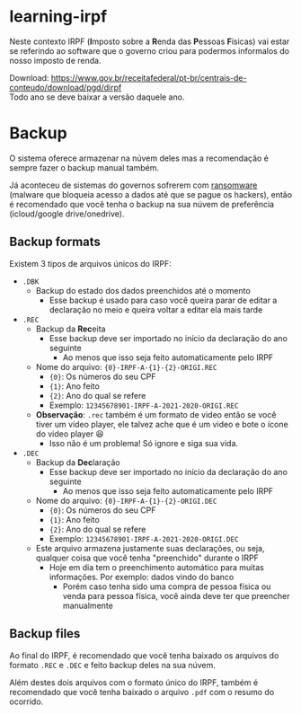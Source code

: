 # learning-irpf
Neste contexto IRPF (**I**mposto sobre a **R**enda das **P**essoas **F**ísicas) vai estar se referindo ao software que o governo criou para podermos informalos do nosso imposto de renda.  

Download: https://www.gov.br/receitafederal/pt-br/centrais-de-conteudo/download/pgd/dirpf  
Todo ano se deve baixar a versão daquele ano.  

# Backup
O sistema oferece armazenar na núvem deles mas a recomendação é sempre fazer o backup manual também.  

Já aconteceu de sistemas do governos sofrerem com [ransomware](https://en.wikipedia.org/wiki/Ransomware) (malware que bloqueia acesso a dados até que se pague os hackers), então é recomendado que você tenha o backup na sua núvem de preferência (icloud/google drive/onedrive).  

## Backup formats
Existem 3 tipos de arquivos únicos do IRPF:  
- `.DBK`
  - Backup do estado dos dados preenchidos até o momento
    - Esse backup é usado para caso você queira parar de editar a declaração no meio e queira voltar a editar ela mais tarde
- `.REC`
  - Backup da **Rec**eita
    - Esse backup deve ser importado no início da declaração do ano seguinte
      - Ao menos que isso seja feito automaticamente pelo IRPF
  - Nome do arquivo: `{0}-IRPF-A-{1}-{2}-ORIGI.REC`
    - `{0}`: Os números do seu CPF
    - `{1}`: Ano feito
    - `{2}`: Ano do qual se refere
    - Exemplo: `12345678901-IRPF-A-2021-2020-ORIGI.REC`
  - **Observação**: `.rec` também é um formato de video então se você tiver um video player, ele talvez ache que é um video e bote o ícone do video player 😆
    - Isso não é um problema! Só ignore e siga sua vida.
- `.DEC`
  - Backup da **Dec**laração
    - Esse backup deve ser importado no início da declaração do ano seguinte
      - Ao menos que isso seja feito automaticamente pelo IRPF
  - Nome do arquivo: `{0}-IRPF-A-{1}-{2}-ORIGI.DEC`
    - `{0}`: Os números do seu CPF
    - `{1}`: Ano feito
    - `{2}`: Ano do qual se refere
    - Exemplo: `12345678901-IRPF-A-2021-2020-ORIGI.DEC`
  - Este arquivo armazena justamente suas declarações, ou seja, qualquer coisa que você tenha "preenchido" durante o IRPF
    - Hoje em dia tem o preenchimento automático para muitas informações. Por exemplo: dados vindo do banco
      - Porém caso tenha sido uma compra de pessoa física ou venda para pessoa física, você ainda deve ter que preencher manualmente

## Backup files
Ao final do IRPF, é recomendado que você tenha baixado os arquivos do formato `.REC` e `.DEC` e feito backup deles na sua núvem.  

Além destes dois arquivos com o formato único do IRPF, também é recomendado que você tenha baixado o arquivo `.pdf` com o resumo do ocorrido.  
